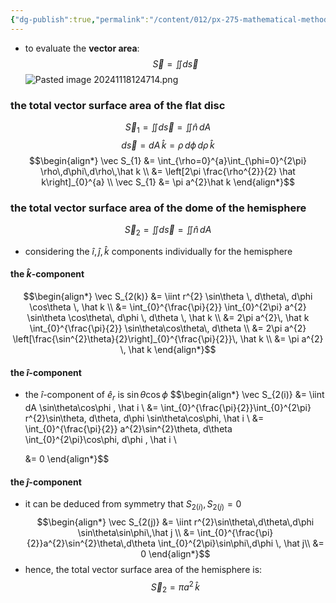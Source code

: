 ```yaml
---
{"dg-publish":true,"permalink":"/content/012/px-275-mathematical-methods/d-vector-integration/d4-vector-surface-area/px-275-d4c-total-vector-surface-area/","created":"2024-11-25T10:50:32.000+00:00","updated":"2024-11-27T23:01:50.626+00:00"}
---
```


- to evaluate the **vector area**: 
$$\vec S = \iint d\vec s$$
![Pasted image 20241118124714.png](/img/user/pics/Pasted%20image%2020241118124714.png)
### the total vector surface area of the flat disc
$$\vec S_{1} = \iint d\vec s = \iint \hat n\,dA$$
$$d\vec s = dA\,\hat k = \rho\,d\phi\,d\rho\,\hat k$$
$$\begin{align*}
	\vec S_{1} &= \int_{\rho=0}^{a}\int_{\phi=0}^{2\pi} \rho\,d\phi\,d\rho\,\hat k \\
	&= \left[2\pi \frac{\rho^{2}}{2} \hat k\right]_{0}^{a} \\
	\vec S_{1} &= \pi a^{2}\hat k
\end{align*}$$
### the total vector surface area of the dome of the hemisphere
 $$\vec S_{2} = \iint d\vec s = \iint \hat n\,dA$$
- considering the $\hat i, \hat j, \hat k$ components individually for the hemisphere
#### the $\hat k$-component
$$\begin{align*}
	\vec S_{2(k)} &= \iint r^{2} \sin\theta \, d\theta\, d\phi \cos\theta \, \hat k \\
	&= \int_{0}^{\frac{\pi}{2}} \int_{0}^{2\pi} a^{2} \sin\theta \cos\theta\, d\phi \, d\theta \, \hat k \\
	&= 2\pi a^{2}\, \hat k \int_{0}^{\frac{\pi}{2}} \sin\theta\cos\theta\, d\theta \\
	&= 2\pi a^{2} \left[\frac{\sin^{2}\theta}{2}\right]_{0}^{\frac{\pi}{2}}\, \hat k \\
	&= \pi a^{2} \, \hat k 
\end{align*}$$
#### the $\hat i$-component
- the $\hat i$-component of ${} \hat e_{r}$ is $\sin\theta\cos\phi$
$$\begin{align*}
	\vec S_{2(i)} &= \iint dA \sin\theta\cos\phi \, \hat i \\
	&= \int_{0}^{\frac{\pi}{2}}\int_{0}^{2\pi} r^{2}\sin\theta\, d\theta\, d\phi \sin\theta\cos\phi\, \hat i \\
	&= \int_{0}^{\frac{\pi}{2}} a^{2}\sin^{2}\theta\, d\theta \int_{0}^{2\pi}\cos\phi\, d\phi \, \hat i \\
	
	&= 0
\end{align*}$$
#### the $\hat j$-component
- it can be deduced from symmetry that $S_{2(i)}, S_{2(j)} =0$
$$\begin{align*}
	\vec S_{2(j)} &= \iint r^{2}\sin\theta\,d\theta\,d\phi  \sin\theta\sin\phi\,\hat j \\
	&= \int_{0}^{\frac{\pi}{2}}a^{2}\sin^{2}\theta\,d\theta \int_{0}^{2\pi}\sin\phi\,d\phi \, \hat j\\
	&= 0
\end{align*}$$
- hence, the total vector surface area of the hemisphere is: 
$$\vec S_{2} = \pi a^{2}\,\hat k$$
